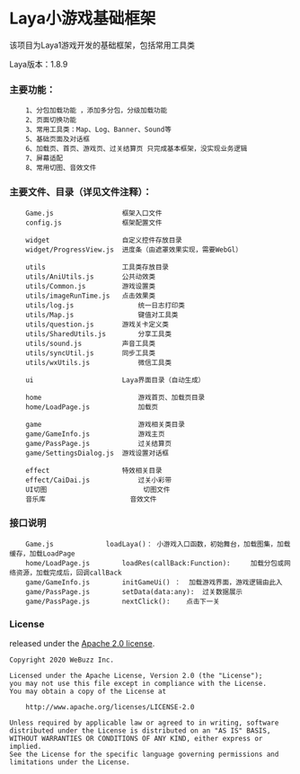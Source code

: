 # Laya小游戏基础框架

该项目为Laya1游戏开发的基础框架，包括常用工具类


Laya版本：1.8.9


### 主要功能： 
		1、分包加载功能 ，添加多分包，分级加载功能
		2、页面切换功能 
		3、常用工具类：Map、Log、Banner、Sound等 
		5、基础页面及对话框 
		6、加载页、首页、游戏页、过关结算页 只完成基本框架，没实现业务逻辑 
		7、屏幕适配
		8、常用切图、音效文件
		
### 主要文件、目录（详见文件注释）：
		Game.js					框架入口文件
		config.js				框架配置文件
		
		widget					自定义控件存放目录
		widget/ProgressView.js	进度条（由遮罩效果实现，需要WebGl）
		
		utils					工具类存放目录
		utils/AniUtils.js		公共动效类
		utils/Common.js			游戏设置类
		utils/imageRunTime.js	点击效果类
		utils/log.js				统一日志打印类
		utils/Map.js				键值对工具类
		utils/question.js		游戏关卡定义类
		utils/SharedUtils.js		分享工具类
		utils/sound.js			声音工具类
		utils/syncUtil.js		同步工具类
		utils/wxUtils.js			微信工具类
		
		ui						Laya界面目录（自动生成）
		
		home						游戏首页、加载页目录
		home/LoadPage.js			加载页
		
		game						游戏相关类目录
		game/GameInfo.js			游戏主页
		game/PassPage.js			过关结算页
		game/SettingsDialog.js	游戏设置对话框
		
		effect					特效相关目录
		effect/CaiDai.js			过关小彩带
		UI切图						切图文件
		音乐库						音效文件
		
### 接口说明
		Game.js				loadLaya()：	小游戏入口函数，初始舞台，加载图集，加载缓存，加载LoadPage
		home/LoadPage.js		loadRes(callBack:Function):		加载分包或网络资源，加载完成后，回调callBack
		game/GameInfo.js		initGameUi() ：	加载游戏界面，游戏逻辑由此入
		game/PassPage.js		setData(data:any):	过关数据展示
		game/PassPage.js		nextClick():	点击下一关
		
### License
	
released under the [Apache 2.0 license](LICENSE).

```
Copyright 2020 WeBuzz Inc.

Licensed under the Apache License, Version 2.0 (the "License");
you may not use this file except in compliance with the License.
You may obtain a copy of the License at

    http://www.apache.org/licenses/LICENSE-2.0

Unless required by applicable law or agreed to in writing, software
distributed under the License is distributed on an "AS IS" BASIS,
WITHOUT WARRANTIES OR CONDITIONS OF ANY KIND, either express or implied.
See the License for the specific language governing permissions and
limitations under the License.
```